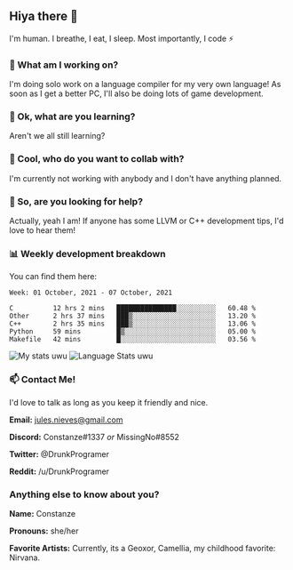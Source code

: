 ## Hiya there 👋

I'm human. I breathe, I eat, I sleep. Most importantly, I code ⚡️

### 🔭 What am I working on?

I'm doing solo work on a language compiler for my very own language! As soon as I get a better PC, I'll also be doing lots of game development.

### 🌱 Ok, what are you learning?

Aren't we all still learning?

### 👯 Cool, who do you want to collab with?

I'm currently not working with anybody and I don't have anything planned.

### 🤔 So, are you looking for help?

Actually, yeah I am! If anyone has some LLVM or C++ development tips, I'd love to hear them!

### 📊 Weekly development breakdown

You can find them here:

<!--START_SECTION:waka-->
```text
Week: 01 October, 2021 - 07 October, 2021

C          12 hrs 2 mins   ███████████████░░░░░░░░░░   60.48 % 
Other      2 hrs 37 mins   ███▒░░░░░░░░░░░░░░░░░░░░░   13.20 % 
C++        2 hrs 35 mins   ███▒░░░░░░░░░░░░░░░░░░░░░   13.06 % 
Python     59 mins         █▒░░░░░░░░░░░░░░░░░░░░░░░   05.00 % 
Makefile   42 mins         █░░░░░░░░░░░░░░░░░░░░░░░░   03.56 % 
```
<!--END_SECTION:waka-->
<!-- ![Constanze's wakatime stats](https://github-readme-stats.vercel.app/api/wakatime?username=constanze) -->

![My stats uwu](https://github-readme-stats.vercel.app/api?username=cstanze&show_icons=true&theme=onedark)
![Language Stats uwu](https://github-readme-stats.vercel.app/api/top-langs/?username=cstanze&layout=compact&theme=onedark)

### 📫 Contact Me!

I'd love to talk as long as you keep it friendly and nice.

**Email:** jules.nieves@gmail.com

**Discord:** Constanze#1337 *or* MissingNo#8552

**Twitter:** @DrunkProgramer

**Reddit:** /u/DrunkProgramer

### Anything else to know about you?

**Name:** Constanze

**Pronouns:** she/her

**Favorite Artists:** Currently, its a Geoxor, Camellia, my childhood favorite: Nirvana.

